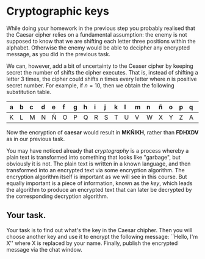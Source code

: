 # Cryptographic keys

While doing your homework in the previous step you probably realised that the Caesar cipher relies on a fundamental assumption: the enemy is not supposed to know that we are shifting each letter three positions within the alphabet. Otherwise the enemy would be able to decipher any encrypted message, as you did in the previous task. 

We can, however, add a bit of uncertainty to the Ceaser cipher by keeping secret the number of shifts the cipher executes. That is, instead of shifting a letter $3$ times, the cipher could shifts $n$ times every letter where $n$ is positive secret number. For example, if $n = 10$, then we obtain the following substitution table. 

| a | b | c | d | e | f | g | h | i | j | k | l | m |n | ñ | o | p | q | r | s | t | u | v | w | x | y | z| 
|---|:---|:---|:---|:---|:---|:---|:---|:---|:---|:---|:---|:---|:---|:---|:---|:---|:---|:---|:---|:---|:---|:---|:---|:---|:---|:---|
| K | L | M | N | Ñ | O |P | Q | R | S | T | U | V | W | X | Y | Z | A | B | C | D | E | F | G | H | I | J |

Now the encryption of **caesar** would result in **MKÑIKH**, rather than **FDHXDV** as in our previous task. 

You may have noticed already that *cryptography* is a process whereby a plain text is transformed into something that looks like "garbage", but obviously it is not. The plain text is written in a known language, and then transformed into an encrypted text via some encryption algorithm. The encryption algorithm itself is important as we will see in this course. But equally important is a piece of information, known as the *key*, which leads the algorithm to produce an encrypted text that can later be decrypted by the corresponding decryption algorithm. 

## Your task. 

Your task is to find out what's the key in the Caesar chipher. Then you will choose another key and use it to encrypt the following message: ``Hello, I'm X'' where X is replaced by your name. Finally, publish the encrypted message via the chat window. 


